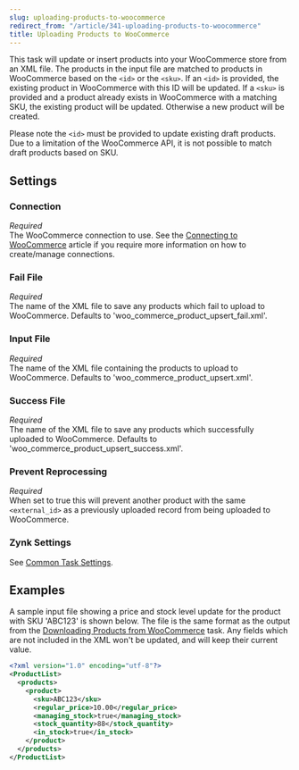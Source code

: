 ```yaml
---
slug: uploading-products-to-woocommerce
redirect_from: "/article/341-uploading-products-to-woocommerce"
title: Uploading Products to WooCommerce
---
```

This task will update or insert products into your WooCommerce store from an XML file. The products in the input file are matched to products in WooCommerce based on the `<id>` or the `<sku>`. If an `<id>` is provided, the existing product in WooCommerce with this ID will be updated. If a `<sku>` is provided and a product already exists in WooCommerce with a matching SKU, the existing product will be updated. Otherwise a new product will be created.

Please note the `<id>` must be provided to update existing draft products. Due to a limitation of the WooCommerce API, it is not possible to match draft products based on SKU.

## Settings
### Connection
_Required_  
The WooCommerce connection to use. See the [Connecting to WooCommerce](connecting-to-woocommerce) article if you require more information on how to create/manage connections.

### Fail File
_Required_  
The name of the XML file to save any products which fail to upload to WooCommerce. Defaults to 'woo_commerce_product_upsert_fail.xml'.

### Input File
_Required_  
The name of the XML file containing the products to upload to WooCommerce. Defaults to 'woo_commerce_product_upsert.xml'.

### Success File
_Required_  
The name of the XML file to save any products which successfully uploaded to WooCommerce. Defaults to 'woo_commerce_product_upsert_success.xml'.

### Prevent Reprocessing
_Required_  
When set to true this will prevent another product with the same `<external_id>` as a previously uploaded record from being uploaded to WooCommerce.

### Zynk Settings
See [Common Task Settings](common-task-settings).

## Examples
A sample input file showing a price and stock level update for the product with SKU 'ABC123' is shown below. The file is the same format as the output from the [Downloading Products from WooCommerce](downloading-products-from-woocommerce) task. Any fields which are not included in the XML won't be updated, and will keep their current value.
```xml
<?xml version="1.0" encoding="utf-8"?>
<ProductList>
  <products>
    <product>
      <sku>ABC123</sku>
      <regular_price>10.00</regular_price>
      <managing_stock>true</managing_stock>
      <stock_quantity>88</stock_quantity>
      <in_stock>true</in_stock>
    </product>
  </products>
</ProductList>
```
